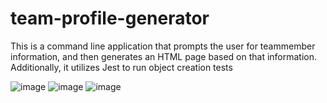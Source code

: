 # team-profile-generator

This is a command line application that prompts the user for teammember information, and then generates an HTML page based on that information. Additionally, it utilizes Jest to run object creation tests

![image](https://user-images.githubusercontent.com/25352227/120116273-0b3b2480-c14d-11eb-82e9-bc7e46c0e5ef.png)
![image](https://user-images.githubusercontent.com/25352227/120116287-1c843100-c14d-11eb-988b-45c4e70fd363.png)
![image](https://user-images.githubusercontent.com/25352227/120116297-260d9900-c14d-11eb-8ed9-bbfcf28e5b2e.png)
